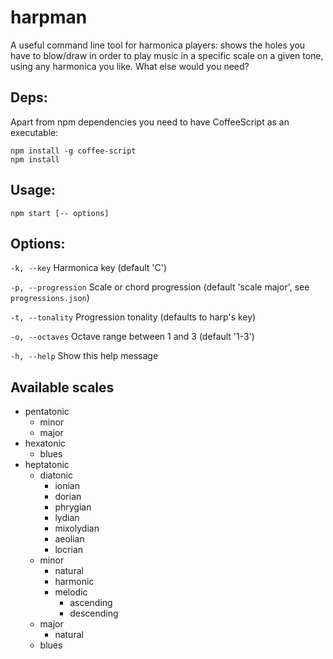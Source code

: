# harpman
A useful command line tool for harmonica players: shows the holes you have to blow/draw in order to play music in a specific scale on a given tone, using any harmonica you like. What else would you need?

## Deps:

Apart from npm dependencies you need to have CoffeeScript as an executable:
```shell
npm install -g coffee-script
npm install
```

## Usage:
```shell
npm start [-- options]
```

## Options:

`-k, --key` Harmonica key (default 'C')

`-p, --progression` Scale or chord progression (default 'scale major', see `progressions.json`)

`-t, --tonality` Progression tonality (defaults to harp's key)

`-o, --octaves` Octave range between 1 and 3 (default '1-3')

`-h, --help` Show this help message

## Available scales

* pentatonic
  * minor
  * major
* hexatonic
    * blues
* heptatonic
  * diatonic
    * ionian
    * dorian
    * phrygian
    * lydian
    * mixolydian
    * aeolian
    * locrian
  * minor
    * natural
    * harmonic
    * melodic
      * ascending
      * descending
  * major
    * natural
  * blues
